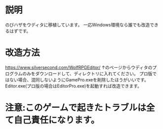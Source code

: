 # 説明
のびハザをウディタに移植しています。
一応Windows環境なら誰でも改造できるはずです。
# 改造方法
https://www.silversecond.com/WolfRPGEditor/
↑のページからウディタのプログラムのみをダウンロードして、ディレクトリに入れてください。
プロ版ではない場合、混同しないようにGamePro.exeを削除したほうがいいです。
Editor.exe(プロ版の場合はEditorPro.exe)を起動すれば改造できます。<br>
<h1><strong>注意:このゲームで起きたトラブルは全て自己責任になります。</strong></h1>

